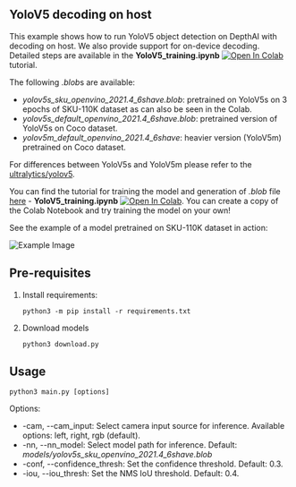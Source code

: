 ## YoloV5 decoding on host

This example shows how to run YoloV5 object detection on DepthAI with decoding on host. We also provide support for on-device decoding. Detailed steps are available in the **YoloV5_training.ipynb** [![Open In Colab](https://colab.research.google.com/assets/colab-badge.svg)](https://colab.research.google.com/github/luxonis/depthai-ml-training/blob/master/colab-notebooks/YoloV5_training.ipynb) tutorial.

The following *.blob*s are available:

* *yolov5s_sku_openvino_2021.4_6shave.blob*: pretrained on YoloV5s on 3 epochs of SKU-110K dataset as can also be seen in the Colab.
* *yolov5s_default_openvino_2021.4_6shave.blob*: pretrained version of YoloV5s on Coco dataset.
* *yolov5m_default_openvino_2021.4_6shave*: heavier version (YoloV5m) pretrained on Coco dataset.

For differences between YoloV5s and YoloV5m please refer to the [ultralytics/yolov5](https://github.com/ultralytics/yolov5).

You can find the tutorial for training the model and generation of *.blob* file [here](https://github.com/luxonis/depthai-ml-training/tree/master/colab-notebooks) - **YoloV5_training.ipynb** [![Open In Colab](https://colab.research.google.com/assets/colab-badge.svg)](https://colab.research.google.com/github/luxonis/depthai-ml-training/blob/master/colab-notebooks/YoloV5_training.ipynb). You can create a copy of the Colab Notebook and try training the model on your own!

See the example of a model pretrained on SKU-110K dataset in action:

![Example Image](https://user-images.githubusercontent.com/56075061/145186805-38e3115d-94fa-4850-9ec4-c34f90c05d30.gif)

## Pre-requisites

1. Install requirements:
   ```
   python3 -m pip install -r requirements.txt
   ```
2. Download models
   ```
   python3 download.py
   ```

## Usage

```
python3 main.py [options]
```

Options:

* -cam, --cam_input: Select camera input source for inference. Available options: left, right, rgb (default).
* -nn, --nn_model: Select model path for inference. Default: *models/yolov5s_sku_openvino_2021.4_6shave.blob*
* -conf, --confidence_thresh: Set the confidence threshold. Default: 0.3.
* -iou, --iou_thresh: Set the NMS IoU threshold. Default: 0.4.
